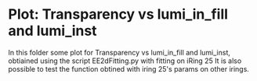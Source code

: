 # Plot: Transparency vs lumi_in_fill and lumi_inst

In this folder some plot for Transparency vs lumi_in_fill and lumi_inst, obtiained using the script EE2dFitting.py 
with fitting on iRing 25 It is also possible to test the function obtined with iring 25's params on other irings.
